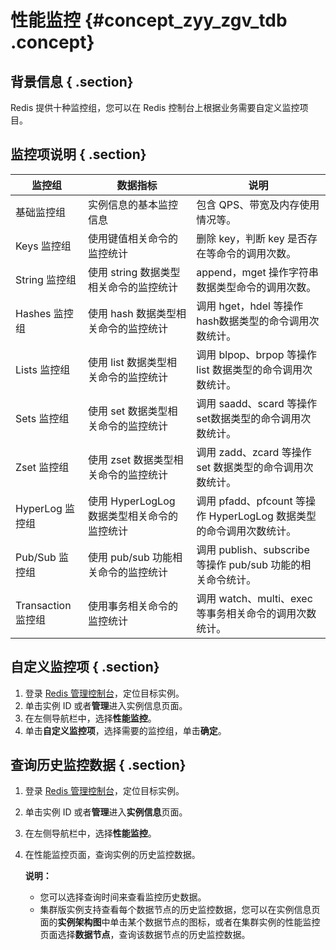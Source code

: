 # 性能监控 {#concept_zyy_zgv_tdb .concept}

## 背景信息 { .section}

Redis 提供十种监控组，您可以在 Redis 控制台上根据业务需要自定义监控项目。

## 监控项说明 { .section}

|监控组|数据指标|说明|
|---|----|--|
|基础监控组|实例信息的基本监控信息|包含 QPS、带宽及内存使用情况等。|
|Keys 监控组|使用键值相关命令的监控统计|删除 key，判断 key 是否存在等命令的调用次数。|
|String 监控组|使用 string 数据类型相关命令的监控统计|append，mget 操作字符串数据类型命令的调用次数。|
|Hashes 监控组|使用 hash 数据类型相关命令的监控统计|调用 hget，hdel 等操作hash数据类型的命令调用次数统计。|
|Lists 监控组|使用 list 数据类型相关命令的监控统计|调用 blpop、brpop 等操作 list 数据类型的命令调用次数统计。|
|Sets 监控组|使用 set 数据类型相关命令的监控统计|调用 saadd、scard 等操作set数据类型的命令调用次数统计。|
|Zset 监控组|使用 zset 数据类型相关命令的监控统计|调用 zadd、zcard 等操作 set 数据类型的命令调用次数统计。|
|HyperLog 监控组|使用 HyperLogLog 数据类型相关命令的监控统计|调用 pfadd、pfcount 等操作 HyperLogLog 数据类型的命令调用次数统计。|
|Pub/Sub 监控组|使用 pub/sub 功能相关命令的监控统计|调用 publish、subscribe 等操作 pub/sub 功能的相关命令统计。|
|Transaction 监控组|使用事务相关命令的监控统计|调用 watch、multi、exec 等事务相关命令的调用次数统计。|

## 自定义监控项 { .section}

1.  登录 [Redis 管理控制台](https://kvstore.console.aliyun.com/)，定位目标实例。
2.  单击实例 ID 或者**管理**进入实例信息页面。
3.  在左侧导航栏中，选择**性能监控**。
4.  单击**自定义监控项**，选择需要的监控组，单击**确定**。

## 查询历史监控数据 { .section}

1.  登录 [Redis 管理控制台](https://kvstore.console.aliyun.com/)，定位目标实例。
2.  单击实例 ID 或者**管理**进入**实例信息**页面。
3.  在左侧导航栏中，选择**性能监控**。
4.  在性能监控页面，查询实例的历史监控数据。

    **说明：** 

    -   您可以选择查询时间来查看监控历史数据。
    -   集群版实例支持查看每个数据节点的历史监控数据，您可以在实例信息页面的**实例架构图**中单击某个数据节点的图标，或者在集群实例的性能监控页面选择**数据节点**，查询该数据节点的历史监控数据。

